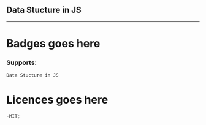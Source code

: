## Data Stucture in JS

---

# Badges goes here

### **Supports:**

```bash
Data Stucture in JS

```

# Licences goes here

```js
-MIT;
```
